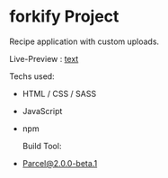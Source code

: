 # forkify Project

Recipe application with custom uploads.

Live-Preview : [text](https://forkify-chinmay.netlify.app/)

Techs used:

- HTML / CSS / SASS
- JavaScript
- npm

  Build Tool:

- Parcel@2.0.0-beta.1
